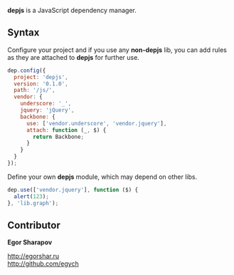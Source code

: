 __depjs__ is a JavaScript dependency manager.

Syntax
------
Configure your project and if you use any __non-depjs__ lib, you can add rules as they are attached to __depjs__ for further use.
```javascript
dep.config({
  project: 'depjs',
  version: '0.1.0',
  path: '/js/',
  vendor: {
    underscore: '_',
    jquery: 'jQuery',
    backbone: {
      use: ['vendor.underscore', 'vendor.jquery'],
      attach: function (_, $) {
        return Backbone;
      }
    }
  }
});
```

Define your own __depjs__ module, which may depend on other libs.
```javascript
dep.use(['vendor.jquery'], function ($) {
  alert(123);
}, 'lib.graph');
```

Contributor
-----------
__Egor Sharapov__

http://egorshar.ru  
http://github.com/egych


